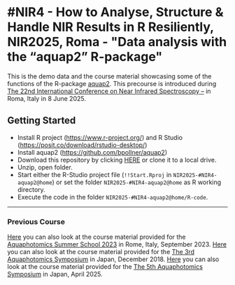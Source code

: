 # #NIR4 - How to Analyse, Structure & Handle NIR Results in R Resiliently, NIR2025, Roma - "Data analysis with the “aquap2” R-package"

This is the demo data and the course material showcasing some of the functions of the R-package [aquap2](https://github.com/bpollner/aquap2).
This precourse is introduced during [The 22nd International Conference on Near Infrared Spectroscopy –](https://nir2025.sisnir.org/) in Roma, Italy in 8 June 2025.

## Getting Started
* Install R project (https://www.r-project.org/) and R Studio (https://posit.co/download/rstudio-desktop/)
* Install aquap2 (https://github.com/bpollner/aquap2)
* Download this repository by clicking [HERE](https://github.com/zoltankovacs/NIR2025-HASH_NIR4/archive/refs/heads/main.zip) or clone it to a local drive.
* Unzip, open folder.
* Start either the R-Studio project file (`!!Start.Rproj` in `NIR2025-#NIR4-aquap2@home`) or set the folder `NIR2025-#NIR4-aquap2@home` as R working directory. 
* Execute the code in the folder `NIR2025-#NIR4-aquap2@home/R-code`.

---

### Previous Course
[Here](https://github.com/bpollner/aquap2_courseMaterial) you can also look at the course material provided for the [Aquaphotomics Summer School 2023](https://www.3aec.sisnir.org/) in Rome, Italy, September 2023.
[Here](https://github.com/bpollner/aquap2_courseMaterial) you can also look at the course material provided for the [The 3rd Aquaphotomics Symposium](http://conference.aquaphotomics.com/) in Japan, December 2018.
[Here](https://github.com/zoltankovacs/aquap2_course_Japan2025) you can also look at the course material provided for the [The 5th Aquaphotomics Symposium](http://conference.aquaphotomics.com/) in Japan, April 2025.


